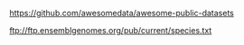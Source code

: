 


https://github.com/awesomedata/awesome-public-datasets

ftp://ftp.ensemblgenomes.org/pub/current/species.txt
